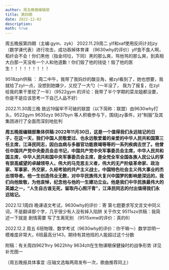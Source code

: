 ```yaml
---
author: 周五晚报编辑部
title: 第四期
date: 2022-12-02
description: 
math: true
---
```

周五晚报第四期（主编:gym、zyk）
2022.11.29周二
ylf和xaf使用反间计对jzy（数学课代表）进行攻击，成功吞掉体育课
（9630why的评价）ylf食不食人啊，稻纤会不会！你们黑他（指金坷垃，下同）黑的那么爽，骂他骂的那么爽，到真相大白那一天没有一个人和他道歉！你们毁了他的钱徒！毁了他的医生！！！！！！！！！

9518zph供稿 ： 周二中午，我带了我妈炒的酸豆角，被zyl看到了，她也想要，我就给了zyl一点，没想到她嫌少，又挖了一大勺（一半没了， 我为了报复，在zyl给我的果干里挖了一半）（9522gym 的评论：我带了半个学期的菜龙姐都没要，你是不是应该思考一下自己人品不好）

2022.11.30周三晚
致远19届牢不可破的联盟（以下简称：联盟）由9630why打头，9522gym 9635zyz 9637byn 等人积极参与下，围绕jzy事件，对“制服”及其集团进行了全面而深刻地批判


**周五晚报编辑部集体供稿:2022年11月30日，这是一个值得我们永远铭记的日子，在这一天，我们中国人民敬爱过、也永远敬爱着的亲爱的中华人民共和国第三任主席，江泽民同志，因白血病与多器官功能衰竭等等的一系列疾病去世了。他曾任中国共产党中央委员会总书记，中国共产党中央军事委员会主席，中华人民共和国主席，中华人民共和国中央军事委员会主席，是全党全军全国各族人民公认的享有崇高威望的卓越领导人，伟大的马克思主义者，伟大的无产阶级革命家、政治家、军事家、外交家，久经考验的共产主义战士，中国特色社会主义伟大事业的杰出领导者。他一生创造伟业无数，对中华民族伟大复兴中国梦的影响是深远的，我们向他致敬，为他哀悼，纪念他与他的一生建功立业。他是我们中华民族最伟大的英雄之一，“人生自古谁无死，留取丹心照汗青”，江泽民同志的付出值得我们永远铭记。**


2022.12.1周四
晚课语文考试，9630why的评价：寄 
第七题要求写文言文中同义词，不是翻译那个字，几乎很少有人没有掉入陷阱
关于作文 9511szx供稿：我简述一下就是 剧情需要 写了生离死别 （9515xmw的评价：真的6）

2022.12.2 周五
6班物理、数学考试（9630why的评价：你干嘛～）数学崇明一模难度非常大，6班最高分143，期待有其他班的人能超过这个分数

附稿：有关周四9621hry 9622hhy 9634zlt在生物课眼保健操时的战争形势 详见补充图一

（周五晚报具体事宜 :压轴文选每两周发布一次，歌曲推荐同上）